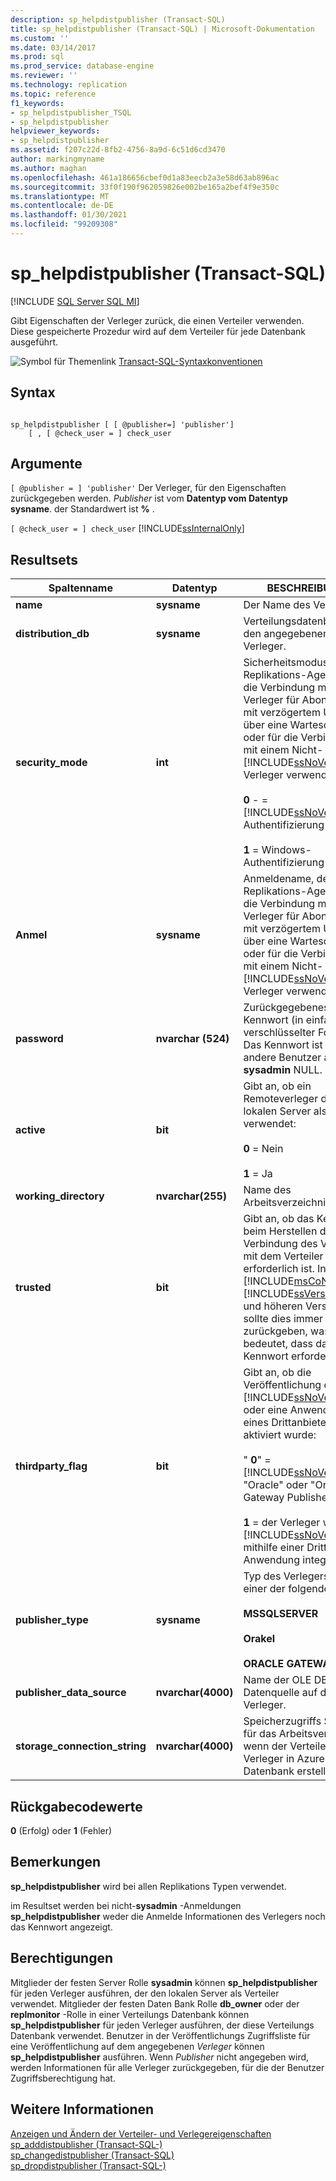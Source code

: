 ```yaml
---
description: sp_helpdistpublisher (Transact-SQL)
title: sp_helpdistpublisher (Transact-SQL) | Microsoft-Dokumentation
ms.custom: ''
ms.date: 03/14/2017
ms.prod: sql
ms.prod_service: database-engine
ms.reviewer: ''
ms.technology: replication
ms.topic: reference
f1_keywords:
- sp_helpdistpublisher_TSQL
- sp_helpdistpublisher
helpviewer_keywords:
- sp_helpdistpublisher
ms.assetid: f207c22d-8fb2-4756-8a9d-6c51d6cd3470
author: markingmyname
ms.author: maghan
ms.openlocfilehash: 461a186656cbef0d1a83eecb2a3e58d63ab896ac
ms.sourcegitcommit: 33f0f190f962059826e002be165a2bef4f9e350c
ms.translationtype: MT
ms.contentlocale: de-DE
ms.lasthandoff: 01/30/2021
ms.locfileid: "99209308"
---
```

# <a name="sp_helpdistpublisher-transact-sql"></a>sp_helpdistpublisher (Transact-SQL)
[!INCLUDE [SQL Server SQL MI](../../includes/applies-to-version/sql-asdbmi.md)]

  Gibt Eigenschaften der Verleger zurück, die einen Verteiler verwenden. Diese gespeicherte Prozedur wird auf dem Verteiler für jede Datenbank ausgeführt.  
  
 ![Symbol für Themenlink](../../database-engine/configure-windows/media/topic-link.gif "Symbol für Themenlink") [Transact-SQL-Syntaxkonventionen](../../t-sql/language-elements/transact-sql-syntax-conventions-transact-sql.md)  
  
## <a name="syntax"></a>Syntax  
  
```  
  
sp_helpdistpublisher [ [ @publisher=] 'publisher']   
    [ , [ @check_user = ] check_user  
```  
  
## <a name="arguments"></a>Argumente  
`[ @publisher = ] 'publisher'` Der Verleger, für den Eigenschaften zurückgegeben werden. *Publisher* ist vom **Datentyp vom Datentyp sysname**. der Standardwert ist **%** .  
  
`[ @check_user = ] check_user` [!INCLUDE[ssInternalOnly](../../includes/ssinternalonly-md.md)]  
  
## <a name="result-sets"></a>Resultsets  
  
|Spaltenname|Datentyp|BESCHREIBUNG|  
|-----------------|---------------|-----------------|  
|**name**|**sysname**|Der Name des Verlegers.|  
|**distribution_db**|**sysname**|Verteilungsdatenbank für den angegebenen Verleger.|  
|**security_mode**|**int**|Sicherheitsmodus, der von Replikations-Agents für die Verbindung mit dem Verleger für Abonnements mit verzögertem Update über eine Warteschlange oder für die Verbindung mit einem Nicht-[!INCLUDE[ssNoVersion](../../includes/ssnoversion-md.md)]-Verleger verwendet wird.<br /><br /> **0** -  =  [!INCLUDE[ssNoVersion](../../includes/ssnoversion-md.md)] Authentifizierung<br /><br /> **1** = Windows-Authentifizierung|  
|**Anmel**|**sysname**|Anmeldename, der von Replikations-Agents für die Verbindung mit dem Verleger für Abonnements mit verzögertem Update über eine Warteschlange oder für die Verbindung mit einem Nicht-[!INCLUDE[ssNoVersion](../../includes/ssnoversion-md.md)]-Verleger verwendet wird.|  
|**password**|**nvarchar (524)**|Zurückgegebenes Kennwort (in einfacher verschlüsselter Form). Das Kennwort ist für andere Benutzer als **sysadmin** NULL.|  
|**active**|**bit**|Gibt an, ob ein Remoteverleger den lokalen Server als Verteiler verwendet:<br /><br /> **0** = Nein<br /><br /> **1** = Ja|  
|**working_directory**|**nvarchar(255)**|Name des Arbeitsverzeichnisses.|  
|**trusted**|**bit**|Gibt an, ob das Kennwort beim Herstellen der Verbindung des Verlegers mit dem Verteiler erforderlich ist. In [!INCLUDE[msCoName](../../includes/msconame-md.md)] [!INCLUDE[ssVersion2005](../../includes/ssversion2005-md.md)] und höheren Versionen sollte dies immer **0**(null) zurückgeben, was bedeutet, dass das Kennwort erforderlich ist.|  
|**thirdparty_flag**|**bit**|Gibt an, ob die Veröffentlichung durch [!INCLUDE[ssNoVersion](../../includes/ssnoversion-md.md)] oder eine Anwendung eines Drittanbieters aktiviert wurde:<br /><br /> " **0**"  =  [!INCLUDE[ssNoVersion](../../includes/ssnoversion-md.md)] , "Oracle" oder "Oracle Gateway Publisher".<br /><br /> **1** = der Verleger wurde in [!INCLUDE[ssNoVersion](../../includes/ssnoversion-md.md)] mithilfe einer Drittanbieter Anwendung integriert.|  
|**publisher_type**|**sysname**|Typ des Verlegers; kann einer der folgenden sein:<br /><br /> **MSSQLSERVER**<br /><br /> **Orakel**<br /><br /> **ORACLE GATEWAY**|  
|**publisher_data_source**|**nvarchar(4000)**|Name der OLE DB-Datenquelle auf dem Verleger.|  
|**storage_connection_string**|**nvarchar(4000)**|Speicherzugriffs Schlüssel für das Arbeitsverzeichnis, wenn der Verteiler oder Verleger in Azure SQL-Datenbank erstellt wird.|  
  
## <a name="return-code-values"></a>Rückgabecodewerte  
 **0** (Erfolg) oder **1** (Fehler)  
  
## <a name="remarks"></a>Bemerkungen  
 **sp_helpdistpublisher** wird bei allen Replikations Typen verwendet.  
  
 im Resultset werden bei nicht-**sysadmin** -Anmeldungen **sp_helpdistpublisher** weder die Anmelde Informationen des Verlegers noch das Kennwort angezeigt.  
  
## <a name="permissions"></a>Berechtigungen  
 Mitglieder der festen Server Rolle **sysadmin** können **sp_helpdistpublisher** für jeden Verleger ausführen, der den lokalen Server als Verteiler verwendet. Mitglieder der festen Daten Bank Rolle **db_owner** oder der **replmonitor** -Rolle in einer Verteilungs Datenbank können **sp_helpdistpublisher** für jeden Verleger ausführen, der diese Verteilungs Datenbank verwendet. Benutzer in der Veröffentlichungs Zugriffsliste für eine Veröffentlichung auf dem angegebenen *Verleger* können **sp_helpdistpublisher** ausführen. Wenn *Publisher* nicht angegeben wird, werden Informationen für alle Verleger zurückgegeben, für die der Benutzer Zugriffsberechtigung hat.  
  
## <a name="see-also"></a>Weitere Informationen  
 [Anzeigen und Ändern der Verteiler- und Verlegereigenschaften](../../relational-databases/replication/view-and-modify-distributor-and-publisher-properties.md)   
 [sp_adddistpublisher &#40;Transact-SQL-&#41;](../../relational-databases/system-stored-procedures/sp-adddistpublisher-transact-sql.md)   
 [sp_changedistpublisher &#40;Transact-SQL&#41;](../../relational-databases/system-stored-procedures/sp-changedistpublisher-transact-sql.md)   
 [sp_dropdistpublisher &#40;Transact-SQL-&#41;](../../relational-databases/system-stored-procedures/sp-dropdistpublisher-transact-sql.md)  
  
  
